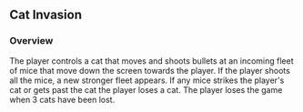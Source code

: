 ## Cat Invasion

### Overview
The player controls a cat that moves and shoots bullets at an incoming fleet of mice that move down the screen towards the player. If the player shoots all the mice, a new stronger fleet appears. If any mice strikes the player's cat or gets past the cat the player loses a cat. The player loses the game when 3 cats have been lost.
